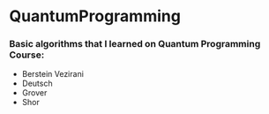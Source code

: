# QuantumProgramming


### Basic algorithms that I learned on Quantum Programming Course:
- Berstein Vezirani
- Deutsch
- Grover
- Shor
